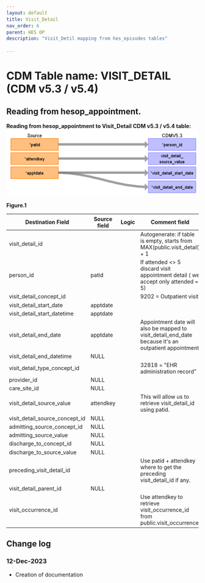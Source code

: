 ```yaml
---
layout: default
title: Visit_Detail
nav_order: 6
parent: HES OP
description: "Visit_Detil mapping from hes_episodes tables"

---
```



# CDM Table name: VISIT_DETAIL (CDM v5.3 / v5.4)

## Reading from hesop_appointment.

**Reading from hesop_appointment to Visit_Detail CDM v5.3 / v5.4 table:**
![](images/image3.png)

**Figure.1**

| Destination Field | Source field | Logic | Comment field |
| --- | --- | --- | --- |
| visit_detail_id |  |  | Autogenerate: if table is empty, starts from MAX(public.visit_detail) + 1|
| person_id | patid |  | If attended <> 5 discard visit appointment detail ( we accept only attended = 5) |
| visit_detail_concept_id |  |  | 9202 = Outpatient visit |
| visit_detail_start_date | apptdate | |  |
| visit_detail_start_datetime | apptdate | |  |
| visit_detail_end_date | apptdate | | Appointment date will also be mapped to visit_detail_end_date because it's an outpatient appointment |
| visit_detail_end_datetime |NULL | | |
| visit_detail_type_concept_id |  |  | 32818 = "EHR administration record” |
| provider_id | NULL|  | |
| care_site_id | NULL|  |  |
| visit_detail_source_value | attendkey | | This will allow us to retrieve visit_detail_id using patid. |
| visit_detail_source_concept_id |NULL  |  | |
| admitting_source_concept_id |NULL |  |  |
| admitting_source_value | NULL|  |  |
| discharge_to_concept_id |NULL |  |  |
| discharge_to_source_value |NULL  |  |  |
| preceding_visit_detail_id |  |  | Use patid + attendkey where to get the preceding visit_detail_id if any.|
| visit_detail_parent_id | NULL |  |  |
| visit_occurrence_id |  |  | Use attendkey to retrieve visit_occurrence_id from public.visit_occurrence |

## Change log

### 12-Dec-2023
- Creation of documentation